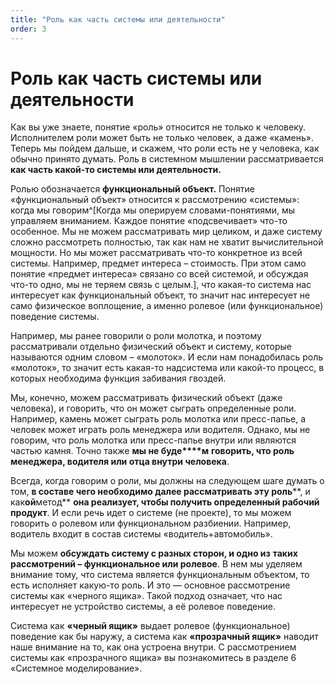 ```yaml
---
title: "Роль как часть системы или деятельности"
order: 3
---
```


# Роль как часть системы или деятельности

Как вы уже знаете, понятие «роль» относится не только к человеку. Исполнителем роли может быть не только человек, а даже «камень». Теперь мы пойдем дальше, и скажем, что роли есть не у человека, как обычно принято думать. Роль в системном мышлении рассматривается **как часть какой-то системы или деятельности.**

Ролью обозначается **функциональный объект.** Понятие «функциональный объект» относится к рассмотрению «системы»: когда мы говорим^[Когда мы оперируем словами-понятиями, мы управляем вниманием. Каждое понятие «подсвечивает» что-то особенное. Мы не можем рассматривать мир целиком, и даже систему сложно рассмотреть полностью, так как нам не хватит вычислительной мощности. Но мы может рассматривать что-то конкретное из всей системы. Например, предмет интереса – стоимость. При этом само понятие «предмет интереса» связано со всей системой, и обсуждая что-то одно, мы не теряем связь с целым.], что какая-то система нас интересует как функциональный объект, то значит нас интересует не само физическое воплощение, а именно ролевое (или функциональное) поведение системы.

Например, мы ранее говорили о роли молотка, и поэтому рассматривали отдельно физический объект и систему, которые называются одним словом – «молоток». И если нам понадобилась роль «молоток», то значит есть какая-то надсистема или какой-то процесс, в которых необходима функция забивания гвоздей.

Мы, конечно, можем рассматривать физический объект (даже человека), и говорить, что он может сыграть определенные роли. Например, камень может сыграть роль молотка или пресс-папье, а человек может играть роль менеджера или водителя. Однако, мы не говорим, что роль молотка или пресс-папье внутри или являются частью камня. Точно также **мы не буде****м** **говорить, что роль менеджера, водителя или отца внутри человека**.

Всегда, когда говорим о роли, мы должны на следующем шаге думать о том, **в составе чего необходимо далее рассматривать эту роль****, и как****ой****метод** **она реализует, чтобы получить определенный рабочий продукт**. И если речь идет о системе (не проекте), то мы можем говорить о ролевом или функциональном разбиении. Например, водитель входит в состав системы «водитель+автомобиль».

Мы можем **обсуждать систему с разных сторон, и одно из** **таких** **рассмотрений – функциональное или ролевое**. В нем мы уделяем внимание тому, что система является функциональным объектом, то есть исполняет какую-то роль. И это — основное рассмотрение системы как «черного ящика». Такой подход означает, что нас интересует не устройство системы, а её ролевое поведение.

Система как **«черный ящик»** выдает ролевое (функциональное) поведение как бы наружу, а система как **«прозрачный ящик»** наводит наше внимание на то, как она устроена внутри. С рассмотрением системы как «прозрачного ящика» вы познакомитесь в разделе 6 «Системное моделирование».